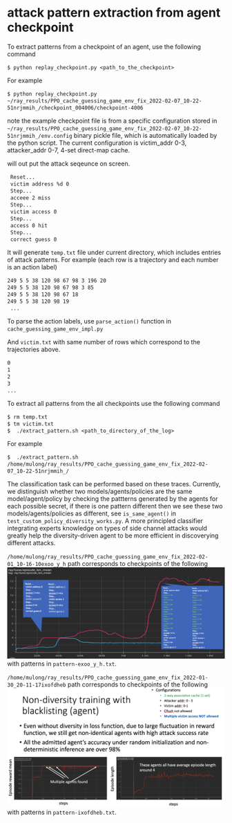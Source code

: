 # attack pattern extraction from agent checkpoint

To extract patterns from a checkpoint of an agent, use the following command
```
$ python replay_checkpoint.py <path_to_the_checkpoint>
```
For example
```
$ python replay_checkpoint.py ~/ray_results/PPO_cache_guessing_game_env_fix_2022-02-07_10-22-51nrjmmih_/checkpoint_004006/checkpoint-4006
```
note the example checkpoint file is from a specific configuration stored in ```~/ray_results/PPO_cache_guessing_game_env_fix_2022-02-07_10-22-51nrjmmih_/env.config``` binary pickle file, which is automatically loaded by the python script. The current configuration is victim_addr 0-3, attacker_addr 0-7, 4-set direct-map cache.

will out put the attack seqeunce on screen.  
```
 Reset... 
 victim address %d 0 
 Step... 
 acceee 2 miss 
 Step... 
 victim access 0 
 Step... 
 access 0 hit 
 Step... 
 correct guess 0 
```

It will generate `temp.txt` file under current directory, which includes entries of attack patterns. For example (each row is a trajectory and each number is an action label)

```
249 5 5 38 120 98 67 98 3 196 20  
249 5 5 38 120 98 67 98 3 85  
249 5 5 38 120 98 67 18  
249 5 5 38 120 98 19  
 ...
```
To parse the action labels, use ```parse_action()``` function in ```cache_guessing_game_env_impl.py```


And `victim.txt` with same number of rows which correspond to the trajectories above.
```
0
1
2
3
...
```

To extract all patterns from the all checkpoints use the following command

```
$ rm temp.txt
$ tm victim.txt
$  ./extract_pattern.sh <path_to_directory_of_the_log>
```
For example

```
$  ./extract_pattern.sh /home/mulong/ray_results/PPO_cache_guessing_game_env_fix_2022-02-07_10-22-51nrjmmih_/
```


The classification task can be performed based on these traces. Currently, we distinguish whether two models/agents/policies are the same model/agent/policy by checking the pattterns generated by the agents for each possible secret, if there is one pattern different then we see these two models/agents/policies as different, see `is_same_agent()` in `test_custom_policy_diversity_works.py`. A more principled classifier integrating experts knowledge on types of side channel attacks would greatly help the diversity-driven agent to be more efficient in discoverying different attacks. 

`/home/mulong/ray_results/PPO_cache_guessing_game_env_fix_2022-02-01_10-16-10exoo_y_h` path corresponds to checkpoints of the following ![](fig/diversity.png) with patterns in `pattern-exoo_y_h.txt`.

`/home/mulong/ray_results/PPO_cache_guessing_game_env_fix_2022-01-30_20-11-17ixofdheb` path corresponds to checkpoints of the following ![](fig/non-diversity.png) with patterns in `pattern-ixofdheb.txt`.